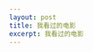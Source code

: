 ```yaml
---
layout: post
title: 我看过的电影
excerpt: 我看过的电影
---
```


<script type="text/javascript" src="http://www.douban.com/service/badge/thankwsx/?selection=random&amp;picsize=large&amp;show=collection&amp;n=10&amp;cat=movie&amp;columns=5&hidelogo=on"></script>